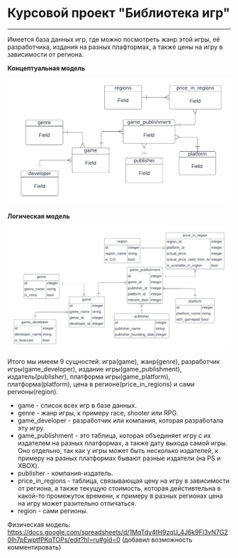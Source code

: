 # Курсовой проект "Библиотека игр"

---

Имеется база данных игр, где можно посмотреть жанр этой игры, её разработчика, издания на разных плафтормах, а также цены на игру в зависимости от региона.

**Концептуальная модель**

![](models/Concept_model.png)

**Логическая модель**

![](models/Logic_model.png)

Итого мы имеем 9 сущностей: игра(game), жанр(genre), разработчик игры(game_developer), издание игры(game_publishment), издатель(publisher), платформа игры(game_platform), платформа(platform), цена в регионе(price_in_regions) и сами регионы(region).

* game - список всех игр в базе данных.
* genre - жанр игры, к примеру race, shooter или RPG.
* game_developer - разработчик или компания, которая разработала эту игру.
* game_publishment - это таблица, которая объединяет игру с их издателем на разных платформах, а также дату выхода самой игры. Оно отдельно, так как у игры может быть несколько издателей, к примеру на разных платформах бывают разные издатели (на PS и XBOX).
* publisher - компания-издатель.
* price_in_regions - таблица, связывающая цену на игру в зависимости от региона, а также текущую стоимость, которая дейстивтельна в какой-то промежуток времени, к примеру в разных регионах цена на игру может разительно отличаться.
* region - сами регионы.

Физическая модель: https://docs.google.com/spreadsheets/d/1MqTdy4tH9zqU_4J6k9Fl3vN7G20Ih7pEwptfPKqTOPs/edit?hl=ru#gid=0 (добавил возможность комментировать)
